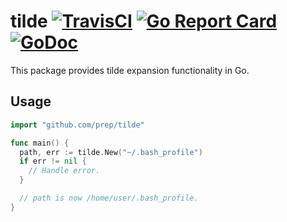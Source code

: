 tilde
[![TravisCI](https://travis-ci.org/prep/tilde.svg?branch=master)](https://travis-ci.org/prep/tilde.svg?branch=master)
[![Go Report Card](https://goreportcard.com/badge/github.com/prep/tilde)](https://goreportcard.com/report/github.com/prep/tilde)
[![GoDoc](https://godoc.org/github.com/prep/tilde?status.svg)](https://godoc.org/github.com/prep/tilde)
=====
This package provides tilde expansion functionality in Go.

Usage
-----
```go
import "github.com/prep/tilde"
```

```go
func main() {
  path, err := tilde.New("~/.bash_profile")
  if err != nil {
    // Handle error.
  }

  // path is now /home/user/.bash_profile.
}
```
